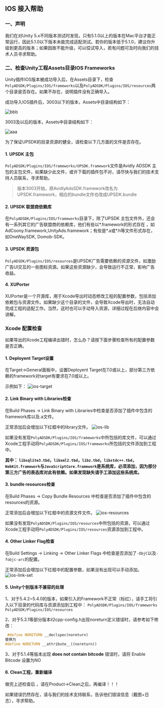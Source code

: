 ## IOS 接入帮助
### 一、声明
我们在对Unity 5.x不同版本测试时发现，只有5.1.0以上的版本在Mac平台才能正常运行，因此5.1.0以下版本未能完成适配测试。若你的版本低于5.1.0，建议你升级到更高的版本；如果因故不能升级，可以偿试导入，若有问题可及时向我们的技术人员寻求帮助。

### 二、检查Unity工程Assets目录IOS Frameworks
Unity插件IOS版本被成功导入后，在Assets目录下，检查`PolyADSDK/Plugins/IOS/frameworks`以及`PolyADSDK/Plugins/IOS/resources`两个目录是否存在。如果不存在，说明插件没有正确导入。

成功导入IOS插件后，3003以下的版本，Assets中目录结构如下：

![bbb](http://docs.upltv.com/uploads/201805/5af5744506897_5af57445.png "bbb")

3003及以后的版本，Assets中目录结构如下：

![aaa](http://docs.upltv.com/uploads/201805/5af573a34f61b_5af573a3.png "aaa")

为了保证UPSDK的目录资源的健全，请检查以下几方面的文件是否存在。

#### 1. UPSDK 主包
`PolyADSDK/Plugins/IOS/frameworks/UPSDK.framework`文件是Avidly ADSDK 主包的主包文件，如果缺少此文件，或许下载的插件包不对，请尽快与我们的技术支持人员联系，寻求帮助。
> 版本3003开始，原AvidlyAdsSDK.framework改名为UPSDK.framework，相应的bundle文件也改成UPSDK.bundle

#### 2. UPSDK 联盟商依赖库
在`PolyADSDK/Plugins/IOS/frameworks`目录下，除了UPSDK 主包文件外，还会有一系列其它的广告联盟商的依赖库，他们有些以*.framework的形式存在 ，如AdCoony.framework,UnityAds.framework；有些是*.a或*.h等文件形式存在，如OneWaySDK, Domob-SDK。

#### 3. UPSDK 资源包
`PolyADSDK/Plugins/IOS/resources`是UPSDK广告需要依赖的资源文件，如激励广告UI交互的一些图标资源。如果这些资源缺少，会导致运行不正常，影响广告收益。

#### 4. XUPorter
XUPorter是一个开源库，用于Xcode导出时动态修改工程的配置参数，包括添加依赖包与资源文件。如果缺少这个目录的文件，会导致Xcode导出时，无法自动完成工程的适配工作。当然，这时也可以手动导入资源，详细过程在后继内容中会讲解。


### Xcode 配置检查
如果导出的Xcode工程编译出错时，怎么办？请按下面步骤检查所有的配置参数是否正确。

#### 1. Deployent Target设置
在Target->General面板中，设置Deployent Target在7.0或以上，部分第三方依赖的framework对target有要求在7.0或以上。

示例如下：
![ios-target](http://ads-sdk-doc.haloapps.com/uploads/201706/59535d81cf339_59535d81.png "ios-target")

#### 2. Link Binary with Libraries检查
在Build Phases -> Link Binary with Libraries中检查是否添加了插件中包含的framework库以及.a文件。

正常添加后会增加以下红框中的library文件。
![ios-lib](http://ads-sdk-doc.haloapps.com/uploads/201706/595361be1b87e_595361be.png "ios-lib")

如果没有发现`PolyADSDK/Plugins/IOS/frameworks`中所包括的库文件，可以通过Xcode工程手动将`PolyADSDK/Plugins/IOS/frameworks`所包括的文件添加到工程中。

**其中：
`libsqlite3.tbd`，`libxml2.tbd`，`libz.tbd`，`libstdc++.tbd`，`WebKit.framework`与`JavaScriptCore.framework`是系统库，必须添加，因为部分第三方广告的表态库对此有依赖。如果发现缺失请手工添加这些系统库。**

#### 3. bundle resources检查
在Build Phases -> Copy Bundle Resources 中检查是否添加了插件中包含的resources的资源。

正常添加后会增加以下红框中的资源文件文件。
![ios-resources](http://ads-sdk-doc.haloapps.com/uploads/201706/59536339b4e91_59536339.png "ios-resources")

如果没有发现`PolyADSDK/Plugins/IOS/resources`中所包括的资源，可以通过Xcode工程手动将`PolyADSDK/Plugins/IOS/resources`资源添加到工程中。

#### 4. Other Linker Flag检查
在Build Settings -> Linking -> Other Linker Flags 中检查是否添加了`-ObjC`以及`-fobjc-arc`的配置。

正常添加后会增加以下红框中的配置参数，如果没有出现可以手动添加。
![ios-link-set](http://ads-sdk-doc.haloapps.com/uploads/201706/59536443253fc_59536443.png "ios-link-set")

#### 5. Unity个别版本不兼容的处理

1、对于5.4.2~5.4.0的版本，如果引入的Framework不正常（标红），请手工将引入以下目录的代码库与资源添加到工程中：
`PolyADSDK/Plugins/IOS/frameworks`
 `PolyADSDK/Plugins/IOS/resources`
 
 2、对于5.3.1等部分版本il2cpp-config.h出现noreturn定义错误时，请参考如下修改：
```cpp
 #define NORETURN __declspec(noreturn)
替换为
#define NORETURN __attribute__((noreturn))
```
3、对于5.1.4等版本出现 **does not contain bitcode** 错误时，请将 Enable Bitcode 设置为NO

#### 6. Clean工程，重新编译
做完上述检查后 ，请在Product->Clean之后，再编译！！！

如果错误仍然存在，请与我们的技术支持联系，告诉他们错误信息（戴图+日志），寻求帮助。